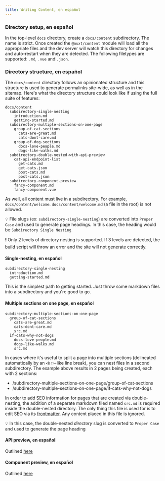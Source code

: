 ```yaml
---
title: Writing Content, en español
---
```


### Directory setup, en español

In the top-level `docs` directory, create a `docs/content` subdirectory. The name is strict. Once created the `@nuxt/content` module will load all the appropriate files and the dev server will watch this directory for changes and auto-restart when they are detected. The following filetypes are supported: `.md`, `.vue` and `.json`.

### Directory structure, en español

The `docs/content` directory follows an opinionated structure and this structure is used to generate permalinks site-wide, as well as in the sitemap. Here's what the directory structure could look like if using the full suite of features:

```
docs/content
  subdirectory-single-nesting
    introduction.md
    getting-started.md
  subdirectory-multiple-sections-on-one-page
    group-of-cat-sections
      cats-are-great.md
      cats-dont-care.md
    group-of-dog-sections
      docs-love-people.md
      dogs-like-walks.md
  subdirectory-double-nested-with-api-preview
    cat-api-endpoint-list
      get-cats.md
      get-cats.json
      post-cats.md
      post-cats.json
  subdirectory-component-preview
    fancy-component.md
    fancy-component.vue

```

As well, all content must live in a subdirectory. For example, `docs/content/welcome`. `docs/content/welcome.md` (a file in the root) is not allowed.

💡 File slugs (ex: `subdirectory-single-nesting`) are converted into `Proper Case` and used to generate page headings. In this case, the heading would be `Subdirectory Single Nesting`.

❗️ Only 2 levels of directory nesting is supported. If 3 levels are detected, the build script will throw an error and the site will not generate correctly.

#### Single-nesting, en español

```
subdirectory-single-nesting
  introduction.md
  getting-started.md
```

This is the simplest path to getting started. Just throw some markdown files into a subdirectory and you're good to go.

#### Multiple sections on one page, en español

```
subdirectory-multiple-sections-on-one-page
  group-of-cat-sections
    cats-are-great.md
    cats-dont-care.md
    src.md
  if-cats-why-not-dogs
    docs-love-people.md
    dogs-like-walks.md
    src.md
```

In cases where it's useful to split a page into multiple sections (delineated automatically by an `<hr>`-like line break), you can nest files in a second subdirectory. The example above results in 2 pages being created, each with 2 sections:

- /subdirectory-multiple-sections-on-one-page/group-of-cat-sections
- /subdirectory-multiple-sections-on-one-page/if-cats-why-not-dogs

In order to add SEO information for pages that are created via double-nesting, the addition of a separate markdown filed named `src.md` is required inside the double-nested directory. The only thing this file is used for is to edit SEO via its [frontmatter](@TODO). Any content placed in this file is ignored.

💡 In this case, the double-nested _directory_ slug is converted to `Proper Case` and used to generate the page heading

#### API preview, en español

Outlined [here](/api-sample/introduction)

#### Component preview, en español

Outlined [here](/content-sample/preview-a-component)
